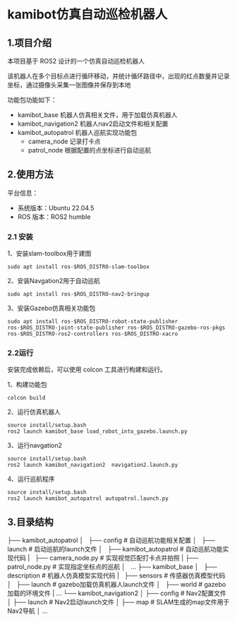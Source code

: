 # kamibot仿真自动巡检机器人

## 1.项目介绍
本项目基于 ROS2 设计的一个仿真自动巡检机器人

该机器人在多个目标点进行循环移动，并统计循环路径中，出现的红点数量并记录坐标，通过摄像头采集一张图像并保存到本地

功能包功能如下：
- kamibot_base 机器人仿真相关文件，用于加载仿真机器人
- kamibot_navigation2 机器人nav2启动文件和相关配置
- kamibot_autopatrol 机器人巡航实现功能包
  - camera_node 记录打卡点
  - patrol_node 根据配置的点坐标进行自动巡航

## 2.使用方法

平台信息：
- 系统版本：Ubuntu 22.04.5
- ROS 版本：ROS2 humble

### 2.1 安装

1、安装slam-toolbox用于建图
```shell
sudo apt install ros-$ROS_DISTRO-slam-toolbox
```

2、安装Navgation2用于自动巡航
```shell
sudo apt install ros-$ROS_DISTRO-nav2-bringup
```

3、安装Gazebo仿真相关功能包
```shell
sudo apt install ros-$ROS_DISTRO-robot-state-publisher  ros-$ROS_DISTRO-joint-state-publisher ros-$ROS_DISTRO-gazebo-ros-pkgs ros-$ROS_DISTRO-ros2-controllers ros-$ROS_DISTRO-xacro
```

### 2.2运行

安装完成依赖后，可以使用 colcon 工具进行构建和运行。

1、构建功能包

```shell
colcon build
```

2、运行仿真机器人
```shell
source install/setup.bash
ros2 launch kamibot_base load_robot_into_gazebo.launch.py
```

3、运行navgation2
```shell
source install/setup.bash
ros2 launch kamibot_navigation2  navigation2.launch.py
```

4、运行巡航程序
```shell
source install/setup.bash
ros2 launch kamibot_autopatrol autopatrol.launch.py
```

## 3.目录结构
├── kamibot_autopatrol
│   ├── config              # 自动巡航功能相关配置
│   ├── launch              # 启动巡航的launch文件
│   ├── kamibot_autopatrol  # 自动巡航功能实现代码
|        ├── camera_node.py # 实现视觉匹配打卡点并拍照
|        ├── patrol_node.py # 实现指定坐标点的巡航
│   ...
├── kamibot_base
│   ├── description         # 机器人仿真模型实现代码
|        ├── sensors        # 传感器仿真模型代码
│   ├── launch              # gazebo加载仿真机器人launch文件
│   ├── world               # gazebo加载的环境文件
|   ...
└── kamibot_navigation2
│   ├── config              # Nav2配置文件
│   ├── launch              # Nav2启动launch文件
│   ├── map                 # SLAM生成的map文件用于Nav2导航
│   ...
